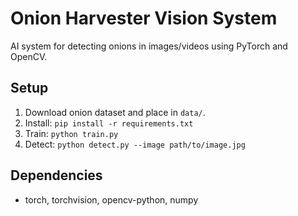 # Onion Harvester Vision System

AI system for detecting onions in images/videos using PyTorch and OpenCV.

## Setup
1. Download onion dataset and place in `data/`.
2. Install: `pip install -r requirements.txt`
3. Train: `python train.py`
4. Detect: `python detect.py --image path/to/image.jpg`

## Dependencies
- torch, torchvision, opencv-python, numpy
